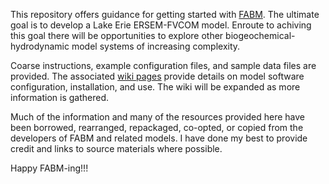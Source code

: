 This repository offers guidance for getting started with [FABM](https://github.com/fabm-model/fabm). The ultimate goal is to develop a Lake Erie ERSEM-FVCOM model. Enroute to achiving this goal there will be opportunities to explore other biogeochemical-hydrodynamic model systems of increasing complexity.

Coarse instructions, example configuration files, and sample data files are provided. The associated [wiki pages](https://github.com/NOAA-GLERL/FABM-tutorial/wiki) provide details on model software configuration, installation, and use. The wiki will be expanded as more information is gathered. 

Much of the information and many of the resources provided here have been borrowed, rearranged, repackaged, co-opted, or copied from the developers of FABM and related models. I have done my best to provide credit and links to source materials where possible.

Happy FABM-ing!!!
